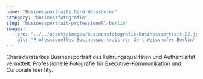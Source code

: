 ```yaml
---
name: "Businessportraits Gerd Weisshofer"
category: "businessfotografie"
slug: "businessportrait-professionell-berlin"
images:
  - src: "../../assets/images/businessfotografie/businessportrait-02.jpg"
    alt: "Professionelles Businessportrait von Gert Weisshofer Berlin"
---
```


Charakterstarkes Businessportrait das Führungsqualitäten und Authentizität vermittelt. Professionelle Fotografie für Executive-Kommunikation und Corporate Identity.